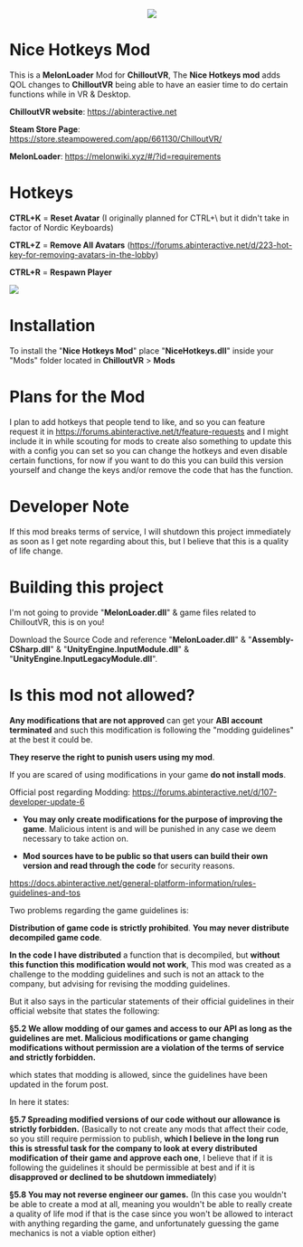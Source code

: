 <p align="center">
  <img src="https://i.imgur.com/6OCNMtP.png" />
</p>

# Nice Hotkeys Mod

This is a **MelonLoader** Mod for **ChilloutVR**, 
The **Nice Hotkeys mod** adds QOL changes to **ChilloutVR** being able to have an easier time to do certain functions while in VR & Desktop.

**ChilloutVR website**: https://abinteractive.net

**Steam Store Page**: https://store.steampowered.com/app/661130/ChilloutVR/

**MelonLoader**: https://melonwiki.xyz/#/?id=requirements

# Hotkeys

**CTRL+K** = **Reset Avatar** (I originally planned for CTRL+\ but it didn't take in factor of Nordic Keyboards)

**CTRL+Z** = **Remove All Avatars** (https://forums.abinteractive.net/d/223-hot-key-for-removing-avatars-in-the-lobby)

**CTRL+R** = **Respawn Player** 

![](https://i.imgur.com/sOLZ9W2.gif)


# Installation

To install the "**Nice Hotkeys Mod**" place "**NiceHotkeys.dll**" inside your "Mods" folder located in **ChilloutVR** > **Mods**

# Plans for the Mod

I plan to add hotkeys that people tend to like, and so you can feature request it in https://forums.abinteractive.net/t/feature-requests and I might include it in while scouting for mods to create also something to update this with a config you can set so you can change the hotkeys and even disable certain functions, for now if you want to do this you can build this version yourself and change the keys and/or remove the code that has the function.

# Developer Note

If this mod breaks terms of service, I will shutdown this project immediately as soon as I get note regarding about this, but I believe that this is a quality of life change.

# Building this project

I'm not going to provide "**MelonLoader.dll**" & game files related to ChilloutVR, this is on you!

Download the Source Code and reference "**MelonLoader.dll**" & "**Assembly-CSharp.dll**" & "**UnityEngine.InputModule.dll**" & "**UnityEngine.InputLegacyModule.dll**".

# Is this mod not allowed?

**Any modifications that are not approved** can get your **ABI account terminated** and such this modification is following the "modding guidelines" at the best it could be.

**They reserve the right to punish users using my mod**.

If you are scared of using modifications in your game **do not install mods**.

Official post regarding Modding: https://forums.abinteractive.net/d/107-developer-update-6

- **You may only create modifications for the purpose of improving the game**. Malicious intent is and will be punished in any case we deem necessary to take action on.

- **Mod sources have to be public so that users can build their own version and read through the code** for security reasons.


https://docs.abinteractive.net/general-platform-information/rules-guidelines-and-tos

Two problems regarding the game guidelines is:

**Distribution of game code is strictly prohibited**.
**You may never distribute decompiled game code**.

**In the code I have distributed** a function that is decompiled, but **without this function this modification would not work**, This mod was created as a challenge to the modding guidelines and such is not an attack to the company, but advising for revising the modding guidelines.

But it also says in the particular statements of their official guidelines in their official website that states the following:

**§5.2 We allow modding of our games and access to our API as long as the guidelines are met. Malicious modifications or game changing modifications without permission are a violation of the terms of service and strictly forbidden.**

which states that modding is allowed, since the guidelines have been updated in the forum post.

In here it states:

**§5.7 Spreading modified versions of our code without our allowance is strictly forbidden.** (Basically to not create any mods that affect their code, so you still require permission to publish, **which I believe in the long run this is stressful task for the company to look at every distributed modification of their game and approve each one**, I believe that if it is following the guidelines it should be permissible at best and if it is **disapproved or declined to be shutdown immediately**)

**§5.8 You may not reverse engineer our games.** (In this case you wouldn't be able to create a mod at all, meaning you wouldn't be able to really create a quality of life mod if that is the case since you won't be allowed to interact with anything regarding the game, and unfortunately guessing the game mechanics is not a viable option either)

